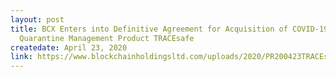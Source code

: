 ```yaml
---
layout: post
title: BCX Enters into Definitive Agreement for Acquisition of COVID-19
  Quarantine Management Product TRACEsafe
createdate: April 23, 2020
link: https://www.blockchainholdingsltd.com/uploads/2020/PR200423TRACEsafeAcq.pdf
---
```

